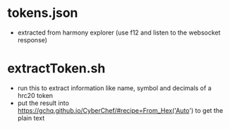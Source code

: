 # tokens.json
- extracted from harmony explorer (use f12 and listen to the websocket response)

# extractToken.sh
- run this to extract information like name, symbol and decimals of a hrc20 token
- put the result into https://gchq.github.io/CyberChef/#recipe=From_Hex('Auto') to get the plain text